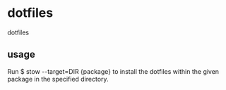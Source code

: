 dotfiles
========

dotfiles

usage
-----

Run
 $ stow --target=DIR {package}
to install the dotfiles within the given package in the specified directory.
